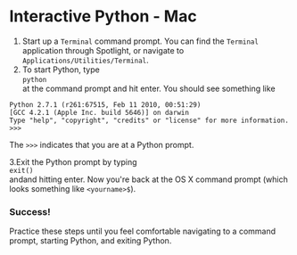 # Interactive Python - Mac

1. Start up a `Terminal` command prompt. You can find the `Terminal` application through Spotlight, or navigate to `Applications/Utilities/Terminal`.
2. To start Python, type  
`python`  
at the command prompt and hit enter. You should see something like  
```
Python 2.7.1 (r261:67515, Feb 11 2010, 00:51:29) 
[GCC 4.2.1 (Apple Inc. build 5646)] on darwin
Type "help", "copyright", "credits" or "license" for more information.
>>>
```
The `>>>` indicates that you are at a Python prompt.

3.Exit the Python prompt by typing  
`exit()`  
andand hitting enter. Now you're back at the OS X command prompt (which looks something like `<yourname>$`).

### Success!
Practice these steps until you feel comfortable navigating to a command prompt, starting Python, and exiting Python.
